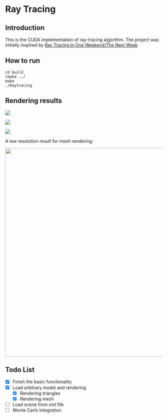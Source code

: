 # Ray Tracing


## Introduction

This is the CUDA implementation of ray-tracing algorithm. The project was initially inspired by [Ray Tracing In One Weekend/The Next Week](https://github.com/RayTracing/raytracing.github.io)


## How to run

```
cd build
cmake ../
make
./Raytracing
```


## Rendering results

![](https://github.com/HelloSangShen/raytracing.cuda/blob/master/images/image1.png)

![](https://github.com/HelloSangShen/raytracing.cuda/blob/master/images/image2.png)

![](https://github.com/HelloSangShen/raytracing.cuda/blob/master/images/image3.png)

A low resolution result for mesh rendering:
<p align="center">
  <img width="533" height="667" src="https://github.com/HelloSangShen/raytracing.cuda/blob/master/images/image4.png">
</p>


## Todo List

- [x] Finish the basic functionality
- [x] Load arbitrary model and rendering
    - [x] Rendering triangles
    - [x] Rendering mesh
- [ ] Load scene from xml file
- [ ] Monte Carlo integration
